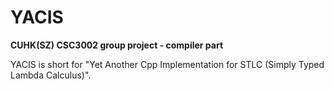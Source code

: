 # YACIS

**CUHK(SZ) CSC3002 group project - compiler part**

YACIS is short for "Yet Another Cpp Implementation for STLC (Simply Typed Lambda Calculus)".
